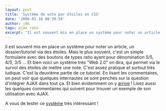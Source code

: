 ```yaml
---
layout: post
title: 'Système de vote par étoiles en CSS'
date: '2006-01-18 08:39:58'
author: j0k
tags: ajax rate
excerpt: "Il est souvent mis en place un système pour noter un article, un dossier/tutoriel via des étoiles. Mais le plus souvent, c'est un simple formulaire avec des boutons de types ratio ayant pour dénomination 5/5, 4/5, 3/5 ...     \nEt bien voici un système très \"Web 2.0\" on dira, qui permet via le survol des étoiles de mettre une note. C'est assez pratique      …"
---
```


Il est souvent mis en place un système pour noter un article, un dossier/tutoriel via des étoiles. Mais le plus souvent, c'est un simple formulaire avec des boutons de types ratio ayant pour dénomination 5/5, 4/5, 3/5 ...
Et bien voici un système très "Web 2.0" on dira, qui permet via le survol des étoiles de mettre une note. C'est assez pratique et surtout très ludique. C'est la deuxième partie de ce tutoriel. En lisant les commentaires, on peut voir que quelques internautes se sont penchés sur la question d'intégrer AJAX dans tout ça. Et bien évidemment on y [arrive](http://komodomedia.com/blog/index.php/2006/01/09/css-star-rating-part-deux/#comment-3466) ! Lisez aussi les quelques commentaires qui suivent pour trouver un exemple de son utilisation avec AJAX.

A vous de tester ce [système](http://komodomedia.com/blog/index.php/2006/01/09/css-star-rating-part-deux/) très intéressant !
